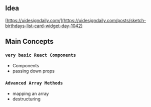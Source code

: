 ## Idea

[https://uidesigndaily.com/](https://uidesigndaily.com/posts/sketch-birthdays-list-card-widget-day-1042)

## Main Concepts

### `very basic React Components`

- Components
- passing down props

### `Advanced Array Methods`

- mapping an array
- destructuring

